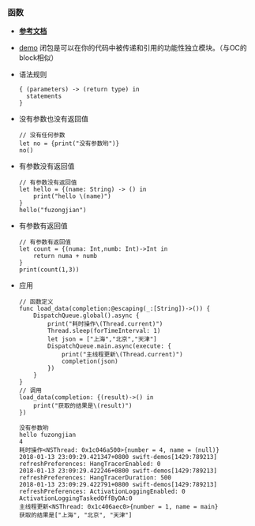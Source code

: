 ### 函数
- **[参考文档](https://www.cnswift.org)**
- [demo](https://github.com/fuzongjian/swift-demos.git)
      闭包是可以在你的代码中被传递和引用的功能性独立模块。（与OC的block相似）

- 语法规则
  ```
  { (parameters) -> (return type) in
    statements
  }
  ```
- 没有参数也没有返回值
  ```
  // 没有任何参数
  let no = {print("没有参数哟")}
  no()
  ```
- 有参数没有返回值
  ```
  // 有参数没有返回值
  let hello = {(name: String) -> () in
      print("hello \(name)")
  }
  hello("fuzongjian")
  ```
- 有参数有返回值
  ```
  // 有参数有返回值
  let count = {(numa: Int,numb: Int)->Int in
      return numa + numb
  }
  print(count(1,3))
  ```
- 应用
  ```
  // 函数定义
  func load_data(completion:@escaping(_:[String])->()) {
      DispatchQueue.global().async {
          print("耗时操作\(Thread.current)")
          Thread.sleep(forTimeInterval: 1)
          let json = ["上海","北京","天津"]
          DispatchQueue.main.async(execute: {
              print("主线程更新\(Thread.current)")
              completion(json)
          })
      }
  }
  // 调用
  load_data(completion: {(result)->() in
      print("获取的结果是\(result)")
  })
  ```
  ```
  没有参数哟
  hello fuzongjian
  4
  耗时操作<NSThread: 0x1c046a500>{number = 4, name = (null)}
  2018-01-13 23:09:29.421347+0800 swift-demos[1429:789213] refreshPreferences: HangTracerEnabled: 0
  2018-01-13 23:09:29.422246+0800 swift-demos[1429:789213] refreshPreferences: HangTracerDuration: 500
  2018-01-13 23:09:29.422791+0800 swift-demos[1429:789213] refreshPreferences: ActivationLoggingEnabled: 0 ActivationLoggingTaskedOffByDA:0
  主线程更新<NSThread: 0x1c406aec0>{number = 1, name = main}
  获取的结果是["上海", "北京", "天津"]
  ```
